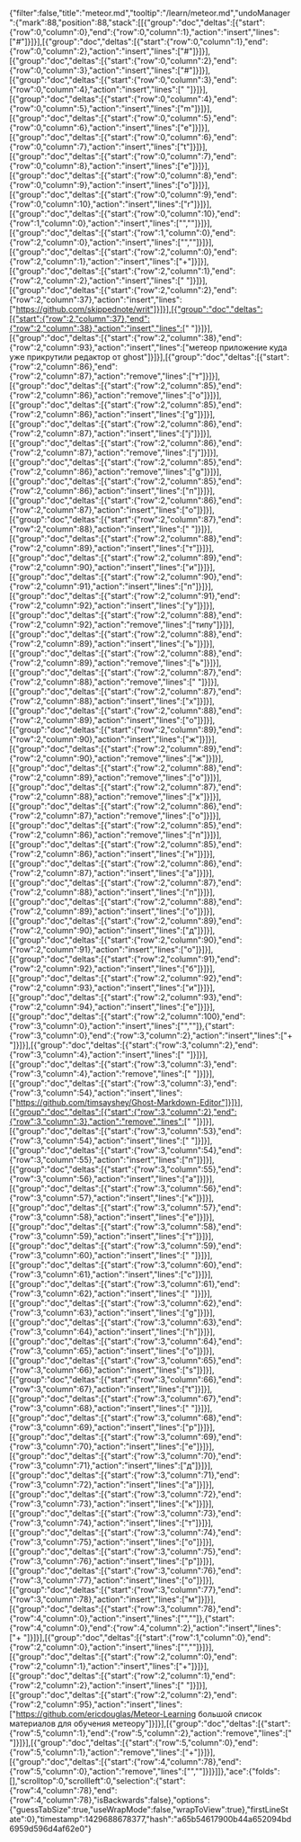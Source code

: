 {"filter":false,"title":"meteor.md","tooltip":"/learn/meteor.md","undoManager":{"mark":88,"position":88,"stack":[[{"group":"doc","deltas":[{"start":{"row":0,"column":0},"end":{"row":0,"column":1},"action":"insert","lines":["#"]}]}],[{"group":"doc","deltas":[{"start":{"row":0,"column":1},"end":{"row":0,"column":2},"action":"insert","lines":["#"]}]}],[{"group":"doc","deltas":[{"start":{"row":0,"column":2},"end":{"row":0,"column":3},"action":"insert","lines":["#"]}]}],[{"group":"doc","deltas":[{"start":{"row":0,"column":3},"end":{"row":0,"column":4},"action":"insert","lines":[" "]}]}],[{"group":"doc","deltas":[{"start":{"row":0,"column":4},"end":{"row":0,"column":5},"action":"insert","lines":["m"]}]}],[{"group":"doc","deltas":[{"start":{"row":0,"column":5},"end":{"row":0,"column":6},"action":"insert","lines":["e"]}]}],[{"group":"doc","deltas":[{"start":{"row":0,"column":6},"end":{"row":0,"column":7},"action":"insert","lines":["t"]}]}],[{"group":"doc","deltas":[{"start":{"row":0,"column":7},"end":{"row":0,"column":8},"action":"insert","lines":["e"]}]}],[{"group":"doc","deltas":[{"start":{"row":0,"column":8},"end":{"row":0,"column":9},"action":"insert","lines":["o"]}]}],[{"group":"doc","deltas":[{"start":{"row":0,"column":9},"end":{"row":0,"column":10},"action":"insert","lines":["r"]}]}],[{"group":"doc","deltas":[{"start":{"row":0,"column":10},"end":{"row":1,"column":0},"action":"insert","lines":["",""]}]}],[{"group":"doc","deltas":[{"start":{"row":1,"column":0},"end":{"row":2,"column":0},"action":"insert","lines":["",""]}]}],[{"group":"doc","deltas":[{"start":{"row":2,"column":0},"end":{"row":2,"column":1},"action":"insert","lines":["+"]}]}],[{"group":"doc","deltas":[{"start":{"row":2,"column":1},"end":{"row":2,"column":2},"action":"insert","lines":[" "]}]}],[{"group":"doc","deltas":[{"start":{"row":2,"column":2},"end":{"row":2,"column":37},"action":"insert","lines":["https://github.com/skippednote/writ"]}]}],[{"group":"doc","deltas":[{"start":{"row":2,"column":37},"end":{"row":2,"column":38},"action":"insert","lines":[" "]}]}],[{"group":"doc","deltas":[{"start":{"row":2,"column":38},"end":{"row":2,"column":93},"action":"insert","lines":["метеор приложение куда уже прикрутили редактор от ghost"]}]}],[{"group":"doc","deltas":[{"start":{"row":2,"column":86},"end":{"row":2,"column":87},"action":"remove","lines":["т"]}]}],[{"group":"doc","deltas":[{"start":{"row":2,"column":85},"end":{"row":2,"column":86},"action":"remove","lines":["о"]}]}],[{"group":"doc","deltas":[{"start":{"row":2,"column":85},"end":{"row":2,"column":86},"action":"insert","lines":["g"]}]}],[{"group":"doc","deltas":[{"start":{"row":2,"column":86},"end":{"row":2,"column":87},"action":"insert","lines":["j"]}]}],[{"group":"doc","deltas":[{"start":{"row":2,"column":86},"end":{"row":2,"column":87},"action":"remove","lines":["j"]}]}],[{"group":"doc","deltas":[{"start":{"row":2,"column":85},"end":{"row":2,"column":86},"action":"remove","lines":["g"]}]}],[{"group":"doc","deltas":[{"start":{"row":2,"column":85},"end":{"row":2,"column":86},"action":"insert","lines":["п"]}]}],[{"group":"doc","deltas":[{"start":{"row":2,"column":86},"end":{"row":2,"column":87},"action":"insert","lines":["о"]}]}],[{"group":"doc","deltas":[{"start":{"row":2,"column":87},"end":{"row":2,"column":88},"action":"insert","lines":[" "]}]}],[{"group":"doc","deltas":[{"start":{"row":2,"column":88},"end":{"row":2,"column":89},"action":"insert","lines":["т"]}]}],[{"group":"doc","deltas":[{"start":{"row":2,"column":89},"end":{"row":2,"column":90},"action":"insert","lines":["и"]}]}],[{"group":"doc","deltas":[{"start":{"row":2,"column":90},"end":{"row":2,"column":91},"action":"insert","lines":["п"]}]}],[{"group":"doc","deltas":[{"start":{"row":2,"column":91},"end":{"row":2,"column":92},"action":"insert","lines":["у"]}]}],[{"group":"doc","deltas":[{"start":{"row":2,"column":88},"end":{"row":2,"column":92},"action":"remove","lines":["типу"]}]}],[{"group":"doc","deltas":[{"start":{"row":2,"column":88},"end":{"row":2,"column":89},"action":"insert","lines":["ь"]}]}],[{"group":"doc","deltas":[{"start":{"row":2,"column":88},"end":{"row":2,"column":89},"action":"remove","lines":["ь"]}]}],[{"group":"doc","deltas":[{"start":{"row":2,"column":87},"end":{"row":2,"column":88},"action":"remove","lines":[" "]}]}],[{"group":"doc","deltas":[{"start":{"row":2,"column":87},"end":{"row":2,"column":88},"action":"insert","lines":["х"]}]}],[{"group":"doc","deltas":[{"start":{"row":2,"column":88},"end":{"row":2,"column":89},"action":"insert","lines":["о"]}]}],[{"group":"doc","deltas":[{"start":{"row":2,"column":89},"end":{"row":2,"column":90},"action":"insert","lines":["ж"]}]}],[{"group":"doc","deltas":[{"start":{"row":2,"column":89},"end":{"row":2,"column":90},"action":"remove","lines":["ж"]}]}],[{"group":"doc","deltas":[{"start":{"row":2,"column":88},"end":{"row":2,"column":89},"action":"remove","lines":["о"]}]}],[{"group":"doc","deltas":[{"start":{"row":2,"column":87},"end":{"row":2,"column":88},"action":"remove","lines":["х"]}]}],[{"group":"doc","deltas":[{"start":{"row":2,"column":86},"end":{"row":2,"column":87},"action":"remove","lines":["о"]}]}],[{"group":"doc","deltas":[{"start":{"row":2,"column":85},"end":{"row":2,"column":86},"action":"remove","lines":["п"]}]}],[{"group":"doc","deltas":[{"start":{"row":2,"column":85},"end":{"row":2,"column":86},"action":"insert","lines":["н"]}]}],[{"group":"doc","deltas":[{"start":{"row":2,"column":86},"end":{"row":2,"column":87},"action":"insert","lines":["а"]}]}],[{"group":"doc","deltas":[{"start":{"row":2,"column":87},"end":{"row":2,"column":88},"action":"insert","lines":["п"]}]}],[{"group":"doc","deltas":[{"start":{"row":2,"column":88},"end":{"row":2,"column":89},"action":"insert","lines":["о"]}]}],[{"group":"doc","deltas":[{"start":{"row":2,"column":89},"end":{"row":2,"column":90},"action":"insert","lines":["д"]}]}],[{"group":"doc","deltas":[{"start":{"row":2,"column":90},"end":{"row":2,"column":91},"action":"insert","lines":["о"]}]}],[{"group":"doc","deltas":[{"start":{"row":2,"column":91},"end":{"row":2,"column":92},"action":"insert","lines":["б"]}]}],[{"group":"doc","deltas":[{"start":{"row":2,"column":92},"end":{"row":2,"column":93},"action":"insert","lines":["и"]}]}],[{"group":"doc","deltas":[{"start":{"row":2,"column":93},"end":{"row":2,"column":94},"action":"insert","lines":["е"]}]}],[{"group":"doc","deltas":[{"start":{"row":2,"column":100},"end":{"row":3,"column":0},"action":"insert","lines":["",""]},{"start":{"row":3,"column":0},"end":{"row":3,"column":2},"action":"insert","lines":["+ "]}]}],[{"group":"doc","deltas":[{"start":{"row":3,"column":2},"end":{"row":3,"column":4},"action":"insert","lines":["  "]}]}],[{"group":"doc","deltas":[{"start":{"row":3,"column":3},"end":{"row":3,"column":4},"action":"remove","lines":[" "]}]}],[{"group":"doc","deltas":[{"start":{"row":3,"column":3},"end":{"row":3,"column":54},"action":"insert","lines":["https://github.com/timsayshey/Ghost-Markdown-Editor"]}]}],[{"group":"doc","deltas":[{"start":{"row":3,"column":2},"end":{"row":3,"column":3},"action":"remove","lines":[" "]}]}],[{"group":"doc","deltas":[{"start":{"row":3,"column":53},"end":{"row":3,"column":54},"action":"insert","lines":[" "]}]}],[{"group":"doc","deltas":[{"start":{"row":3,"column":54},"end":{"row":3,"column":55},"action":"insert","lines":["п"]}]}],[{"group":"doc","deltas":[{"start":{"row":3,"column":55},"end":{"row":3,"column":56},"action":"insert","lines":["а"]}]}],[{"group":"doc","deltas":[{"start":{"row":3,"column":56},"end":{"row":3,"column":57},"action":"insert","lines":["к"]}]}],[{"group":"doc","deltas":[{"start":{"row":3,"column":57},"end":{"row":3,"column":58},"action":"insert","lines":["е"]}]}],[{"group":"doc","deltas":[{"start":{"row":3,"column":58},"end":{"row":3,"column":59},"action":"insert","lines":["т"]}]}],[{"group":"doc","deltas":[{"start":{"row":3,"column":59},"end":{"row":3,"column":60},"action":"insert","lines":[" "]}]}],[{"group":"doc","deltas":[{"start":{"row":3,"column":60},"end":{"row":3,"column":61},"action":"insert","lines":["с"]}]}],[{"group":"doc","deltas":[{"start":{"row":3,"column":61},"end":{"row":3,"column":62},"action":"insert","lines":[" "]}]}],[{"group":"doc","deltas":[{"start":{"row":3,"column":62},"end":{"row":3,"column":63},"action":"insert","lines":["g"]}]}],[{"group":"doc","deltas":[{"start":{"row":3,"column":63},"end":{"row":3,"column":64},"action":"insert","lines":["h"]}]}],[{"group":"doc","deltas":[{"start":{"row":3,"column":64},"end":{"row":3,"column":65},"action":"insert","lines":["o"]}]}],[{"group":"doc","deltas":[{"start":{"row":3,"column":65},"end":{"row":3,"column":66},"action":"insert","lines":["s"]}]}],[{"group":"doc","deltas":[{"start":{"row":3,"column":66},"end":{"row":3,"column":67},"action":"insert","lines":["t"]}]}],[{"group":"doc","deltas":[{"start":{"row":3,"column":67},"end":{"row":3,"column":68},"action":"insert","lines":[" "]}]}],[{"group":"doc","deltas":[{"start":{"row":3,"column":68},"end":{"row":3,"column":69},"action":"insert","lines":["р"]}]}],[{"group":"doc","deltas":[{"start":{"row":3,"column":69},"end":{"row":3,"column":70},"action":"insert","lines":["е"]}]}],[{"group":"doc","deltas":[{"start":{"row":3,"column":70},"end":{"row":3,"column":71},"action":"insert","lines":["д"]}]}],[{"group":"doc","deltas":[{"start":{"row":3,"column":71},"end":{"row":3,"column":72},"action":"insert","lines":["а"]}]}],[{"group":"doc","deltas":[{"start":{"row":3,"column":72},"end":{"row":3,"column":73},"action":"insert","lines":["к"]}]}],[{"group":"doc","deltas":[{"start":{"row":3,"column":73},"end":{"row":3,"column":74},"action":"insert","lines":["т"]}]}],[{"group":"doc","deltas":[{"start":{"row":3,"column":74},"end":{"row":3,"column":75},"action":"insert","lines":["о"]}]}],[{"group":"doc","deltas":[{"start":{"row":3,"column":75},"end":{"row":3,"column":76},"action":"insert","lines":["р"]}]}],[{"group":"doc","deltas":[{"start":{"row":3,"column":76},"end":{"row":3,"column":77},"action":"insert","lines":["о"]}]}],[{"group":"doc","deltas":[{"start":{"row":3,"column":77},"end":{"row":3,"column":78},"action":"insert","lines":["м"]}]}],[{"group":"doc","deltas":[{"start":{"row":3,"column":78},"end":{"row":4,"column":0},"action":"insert","lines":["",""]},{"start":{"row":4,"column":0},"end":{"row":4,"column":2},"action":"insert","lines":["+ "]}]}],[{"group":"doc","deltas":[{"start":{"row":1,"column":0},"end":{"row":2,"column":0},"action":"insert","lines":["",""]}]}],[{"group":"doc","deltas":[{"start":{"row":2,"column":0},"end":{"row":2,"column":1},"action":"insert","lines":["+"]}]}],[{"group":"doc","deltas":[{"start":{"row":2,"column":1},"end":{"row":2,"column":2},"action":"insert","lines":[" "]}]}],[{"group":"doc","deltas":[{"start":{"row":2,"column":2},"end":{"row":2,"column":95},"action":"insert","lines":["https://github.com/ericdouglas/Meteor-Learning большой список материалов для обучения метеору"]}]}],[{"group":"doc","deltas":[{"start":{"row":5,"column":1},"end":{"row":5,"column":2},"action":"remove","lines":[" "]}]}],[{"group":"doc","deltas":[{"start":{"row":5,"column":0},"end":{"row":5,"column":1},"action":"remove","lines":["+"]}]}],[{"group":"doc","deltas":[{"start":{"row":4,"column":78},"end":{"row":5,"column":0},"action":"remove","lines":["",""]}]}]]},"ace":{"folds":[],"scrolltop":0,"scrollleft":0,"selection":{"start":{"row":4,"column":78},"end":{"row":4,"column":78},"isBackwards":false},"options":{"guessTabSize":true,"useWrapMode":false,"wrapToView":true},"firstLineState":0},"timestamp":1429688678377,"hash":"a65b54617900b44a652094bd6959d596d4af62e0"}